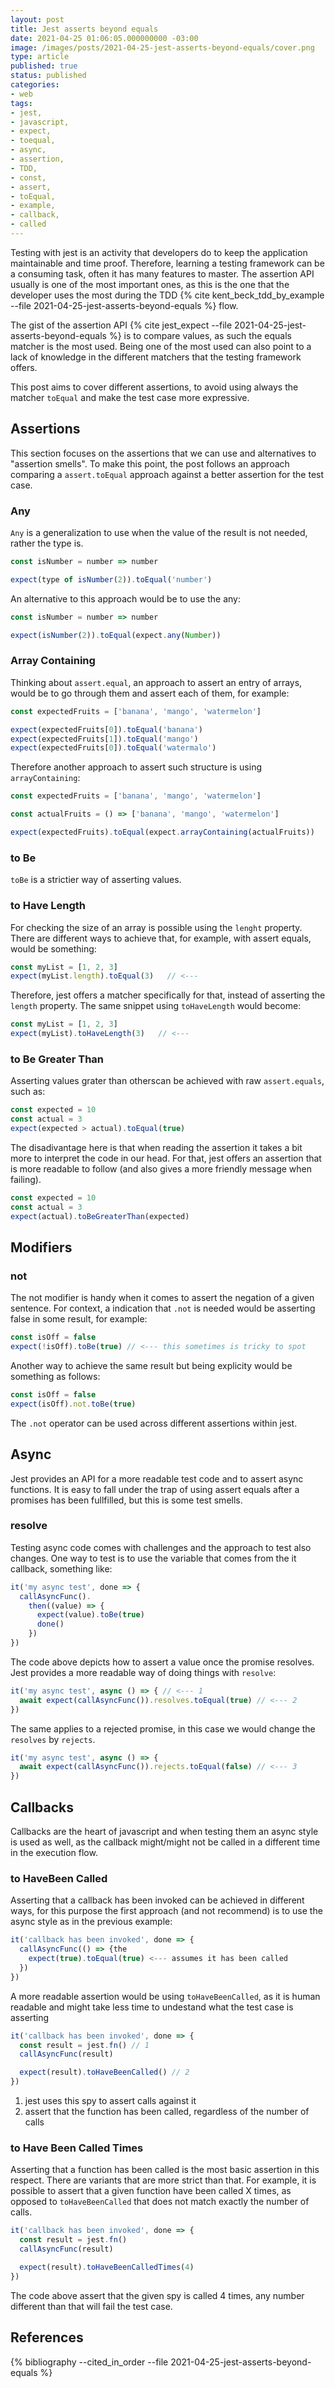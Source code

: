 ```yaml
---
layout: post
title: Jest asserts beyond equals
date: 2021-04-25 01:06:05.000000000 -03:00
image: /images/posts/2021-04-25-jest-asserts-beyond-equals/cover.png
type: article
published: true
status: published
categories:
- web
tags:
- jest,
- javascript,
- expect,
- toequal,
- async,
- assertion,
- TDD,
- const,
- assert,
- toEqual,
- example,
- callback,
- called
---
```


Testing with jest is an activity that developers do to keep the application
maintainable and time proof. Therefore, learning a testing framework
can be a consuming task, often it has many features to master. The assertion
API usually is one of the most important ones, as this is the one that
the developer uses the most during the TDD
{% cite kent_beck_tdd_by_example --file 2021-04-25-jest-asserts-beyond-equals %} flow.

The gist of the assertion API {% cite jest_expect --file 2021-04-25-jest-asserts-beyond-equals %}
is to compare values, as such the equals matcher is the most used. Being one of
the most used can also point to a lack of knowledge in the different matchers
that the testing framework offers.

This post aims to cover different assertions, to avoid using always the matcher
`toEqual` and make the test case more expressive.

## Assertions

This section focuses on the assertions that we can use and alternatives to
"assertion smells". To make this point, the post follows an approach
comparing a `assert.toEqual` approach against a better assertion
for the test case.

### Any

`Any` is a generalization to use when the value of the result is not needed, rather
the type is.

```js
const isNumber = number => number

expect(type of isNumber(2)).toEqual('number')
```

An alternative to this approach would be to use the any:

```js
const isNumber = number => number

expect(isNumber(2)).toEqual(expect.any(Number))
```

### Array Containing

Thinking about `assert.equal`, an approach to assert an entry of arrays, would
be to go through them and assert each of them, for example:

```js
const expectedFruits = ['banana', 'mango', 'watermelon']

expect(expectedFruits[0]).toEqual('banana')
expect(expectedFruits[1]).toEqual('mango')
expect(expectedFruits[0]).toEqual('watermalo')
```

Therefore another approach to assert such structure is using `arrayContaining`:

```js
const expectedFruits = ['banana', 'mango', 'watermelon']

const actualFruits = () => ['banana', 'mango', 'watermelon']

expect(expectedFruits).toEqual(expect.arrayContaining(actualFruits))
```

### to Be

`toBe` is a strictier way of asserting values.

### to Have Length

For checking the size of an array is possible using the `lenght` property. There
are different ways to achieve that, for example, with assert equals, would be
something:

```js
const myList = [1, 2, 3]
expect(myList.length).toEqual(3)   // <---
```

Therefore, jest offers a matcher specifically for that, instead of asserting
the `length` property. The same snippet using `toHaveLength` would become:

```js
const myList = [1, 2, 3]
expect(myList).toHaveLength(3)   // <---
```

### to Be Greater Than

Asserting values grater than otherscan be achieved with raw `assert.equals`,
such as:

```js
const expected = 10
const actual = 3
expect(expected > actual).toEqual(true)
```

The disadivantage here is that when reading the assertion it takes a bit more
to interpret the code in our head. For that, jest offers an assertion that
is more readable to follow (and also gives a more friendly message when failing).

```js
const expected = 10
const actual = 3
expect(actual).toBeGreaterThan(expected)
```

## Modifiers

### not

The not modifier is handy when it comes to assert the negation of a given
sentence. For context, a indication that `.not` is needed would
be asserting false in some result, for example:

```js
const isOff = false
expect(!isOff).toBe(true) // <--- this sometimes is tricky to spot
```

Another way to achieve the same result but being explicity would be
something as follows:

```js
const isOff = false
expect(isOff).not.toBe(true)
```

The `.not` operator can be used across different assertions within jest.

## Async

Jest provides an API for a more readable test code and to assert async
functions. It is easy to fall under the trap of using assert equals after a
promises has been fullfilled, but this is some test smells. 

### resolve

Testing async code comes with challenges and the approach to test also changes.
One way to test is to use the variable that comes from the it callback, something
like:

```js
it('my async test', done => {
  callAsyncFunc().
    then((value) => {
      expect(value).toBe(true)
      done()
    })
})
```

The code above depicts how to assert a value once the promise resolves. Jest
provides a more readable way of doing things with `resolve`:

```js
it('my async test', async () => { // <--- 1
  await expect(callAsyncFunc()).resolves.toEqual(true) // <--- 2
})
```

The same applies to a rejected promise, in this case we would change the `resolves`
by `rejects`.

```js
it('my async test', async () => {
  await expect(callAsyncFunc()).rejects.toEqual(false) // <--- 3
})
```

## Callbacks

Callbacks are the heart of javascript and when testing them an async style
is used as well, as the callback might/might not be called in a different time
in the execution flow.

### to HaveBeen Called

Asserting that a callback has been invoked can be achieved in different ways,
for this purpose the first approach (and not recommend) is to use the
async style as in the previous example:

```js
it('callback has been invoked', done => {
  callAsyncFunc(() => {the 
    expect(true).toEqual(true) <--- assumes it has been called
  })
})
```

A more readable assertion would be using `toHaveBeenCalled`, as it is human
readable and might take less time to undestand what the test case is
asserting

```js
it('callback has been invoked', done => {
  const result = jest.fn() // 1 
  callAsyncFunc(result)

  expect(result).toHaveBeenCalled() // 2
})
```

1. jest uses this spy to assert calls against it
2. assert that the function has been called, regardless of the number of calls

### to Have Been Called Times

Asserting that a function has been called is the most basic assertion in this
respect. There are variants that are more strict than that. For example, it
is possible to assert that a given function have been called X times, as
opposed to `toHaveBeenCalled` that does not match exactly the number of calls.

```js
it('callback has been invoked', done => {
  const result = jest.fn()
  callAsyncFunc(result)

  expect(result).toHaveBeenCalledTimes(4)
})
```

The code above assert that the given spy is called 4 times, any number different
than that will fail the test case.

## References

{% bibliography --cited_in_order --file 2021-04-25-jest-asserts-beyond-equals %}